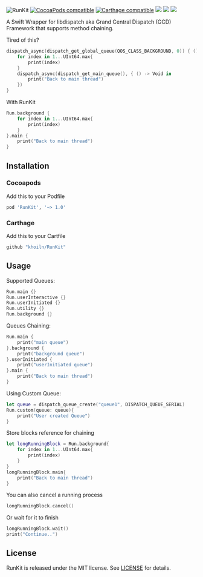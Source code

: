 ![RunKit](https://raw.githubusercontent.com/khoiln/RunKit/master/Assets/runkit.png)
[![CocoaPods compatible](https://img.shields.io/cocoapods/v/RunKit.svg)](https://cocoapods.org/pods/RunKit) 
[![Carthage compatible](https://img.shields.io/badge/Carthage-compatible-4BC51D.svg)](https://github.com/Carthage/Carthage)
[![](http://img.shields.io/badge/Swift-2.1-blue.svg)](https://developer.apple.com/swift/) 
[![](https://img.shields.io/cocoapods/p/RunKit.svg?style=flat)](https://cocoapods.org/pods/RunKit) 
[![](https://img.shields.io/dub/l/vibe-d.svg)](https://github.com/khoiln/RunKit/blob/master/LICENSE)

A Swift Wrapper for libdispatch aka Grand Central Dispatch (GCD) Framework that supports method chaining. 

Tired of this?
```swift
dispatch_async(dispatch_get_global_queue(QOS_CLASS_BACKGROUND, 0)) { () -> Void in
    for index in 1...UInt64.max{
        print(index)
    }
    dispatch_async(dispatch_get_main_queue(), { () -> Void in
        print("Back to main thread")
    })
}
```
With RunKit
```swift
Run.background { 
    for index in 1...UInt64.max{
        print(index)
    }
}.main { 
    print("Back to main thread")
}
```
## Installation
### Cocoapods
Add this to your Podfile
```ruby
pod 'RunKit', '~> 1.0'
```
### Carthage
Add this to your Cartfile
```ruby
github "khoiln/RunKit"
```
## Usage
Supported Queues:
```swift
Run.main {}
Run.userInteractive {}
Run.userInitiated {}
Run.utility {}
Run.background {}
```
Queues Chaining:
```swift
Run.main { 
    print("main queue")
}.background { 
    print("background queue")
}.userInitiated {
    print("userInitiated queue")
}.main { 
    print("Back to main thread")
}
```
Using Custom Queue:
```swift
let queue = dispatch_queue_create("queue1", DISPATCH_QUEUE_SERIAL)
Run.custom(queue: queue){
    print("User created Queue")
}
```
Store blocks reference for chaining
```swift
let longRunningBlock = Run.background{
    for index in 1...UInt64.max{
        print(index)
    }
}
longRunningBlock.main{
    print("Back to main thread")
}
```
You can also cancel a running process
```swift
longRunningBlock.cancel()
```
Or wait for it to finish
```swift
longRunningBlock.wait()
print("Continue..")
```

## License
RunKit is released under the MIT license. See [LICENSE](https://github.com/khoiln/RunKit/blob/master/LICENSE) for details.

